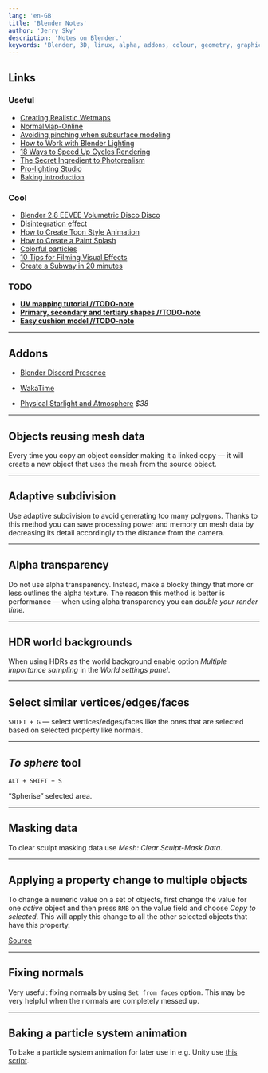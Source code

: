 ```yaml
---
lang: 'en-GB'
title: 'Blender Notes'
author: 'Jerry Sky'
description: 'Notes on Blender.'
keywords: 'Blender, 3D, linux, alpha, addons, colour, geometry, graphics'
---
```




## Links

### Useful

- [Creating Realistic Wetmaps](https://youtu.be/f3yzwql_2nw)
- [NormalMap-Online](http://cpetry.github.io/NormalMap-Online/)
- [Avoiding pinching when subsurface modeling](https://youtu.be/3rlMzsBWtPY)
- [How to Work with Blender Lighting](http://www.blenderguru.com/tutorials/make-atmospheric-lighting-blender/#.VIN68vl5N8F)
- [18 Ways to Speed Up Cycles Rendering](https://youtu.be/8gSyEpt4-60)
- [The Secret Ingredient to Photorealism](https://youtu.be/m9AT7H4GGrA)
- [Pro-lighting Studio](https://youtu.be/QVb3261tywQ)
- [Baking introduction](https://youtu.be/sB09T--_ZvU)

### Cool

- [Blender 2.8 EEVEE Volumetric Disco Disco](https://youtu.be/mRKUou0zLoA)
- [Disintegration effect](https://youtu.be/YzKR8QtcozM)
- [How to Create Toon Style Animation](https://youtu.be/ZiqrCRqyLzE)
- [How to Create a Paint Splash](https://youtu.be/I0Tz1U6A5vI)
- [Colorful particles](http://3.bp.blogspot.com/-Gy_rDI34zBw/UN_1NZmoQfI/AAAAAAAAiEI/cYEmEreB-W0/s1600/particleInfo_010.png)
- [10 Tips for Filming Visual Effects](https://youtu.be/xF0SypG7q8c)
- [Create a Subway in 20 minutes](https://youtu.be/nb6rSMAooDs)

### TODO

- [**UV mapping tutorial //TODO-note**](https://youtu.be/L3654VGZObg)
- [**Primary, secondary and tertiary shapes //TODO-note**](http://www.neilblevins.com/cg_education/primary_secondary_and_tertiary_shapes/primary_secondary_and_tertiary_shapes.htm)
- [**Easy cushion model //TODO-note**](https://twitter.com/andrewpprice/status/1224544692143964161)

---



## Addons

- [Blender Discord Presence](https://github.com/Protinon/Blender-rpc/releases)
- [WakaTime](https://github.com/allista/WakatimeBlender)

- [Physical Starlight and Atmosphere](https://youtu.be/Rbx9DlyddF8) *$38*

---



## Objects reusing mesh data

Every time you copy an object consider making it a linked copy — it will create a new object that uses the mesh from the source object.

---



## Adaptive subdivision

Use adaptive subdivision to avoid generating too many polygons.
Thanks to this method you can save processing power and memory on mesh data by decreasing its detail accordingly to the distance from the camera.

---



## Alpha transparency

Do not use alpha transparency.
Instead, make a blocky thingy that more or less outlines the alpha texture.
The reason this method is better is performance — when using alpha transparency you can *double your render time*.

---



## HDR world backgrounds

When using HDRs as the world background enable option *Multiple importance sampling* in the *World settings panel*.

---



## Select similar vertices/edges/faces

`SHIFT + G` — select vertices/edges/faces like the ones that are selected based on selected property like normals.

---



## *To sphere* tool

`ALT + SHIFT + S`

“Spherise” selected area.

---



## Masking data

To clear sculpt masking data use *Mesh: Clear Sculpt-Mask Data*.

---



## Applying a property change to multiple objects

To change a numeric value on a set of objects, first change the value for one *active* object and then press `RMB` on the value field and choose *Copy to selected*.
This will apply this change to all the other selected objects that have this property.

[Source](https://blender.stackexchange.com/questions/6015/applying-numeric-input-attribute-changes-on-multiple-objects-at-the-same-time)

---



## Fixing normals

Very useful: fixing normals by using `Set from faces` option.
This may be very helpful when the normals are completely messed up.

---



## Baking a particle system animation

To bake a particle system animation for later use in e.g. Unity use [this script](https://blender.stackexchange.com/a/167633/48990).
